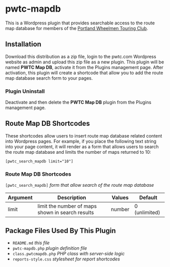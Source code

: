 # pwtc-mapdb

This is a Wordpress plugin that provides searchable access to the route map database for members of the [Portland Wheelmen Touring Club](http://pwtc.com).

## Installation
Download this distribution as a zip file, login to the pwtc.com Wordpress website as admin and upload this zip file as a new plugin. This plugin will be named **PWTC Map DB**, activate it from the Plugins management page. After activation, this plugin will create a shortcode that allow you to add the route map database search form to your pages.

### Plugin Uninstall
Deactivate and then delete the **PWTC Map DB** plugin from the Plugins management page.

## Route Map DB Shortcodes
These shortcodes allow users to insert route map database related content into Wordpress
pages. For example, if you place the following text string into your page content, it will 
render as a form that allows users to search the route map database and limits the number
of maps returned to 10:

`[pwtc_search_mapdb limit="10"]`

### Route Map DB Shortcodes
`[pwtc_search_mapdb]` *form that allow search of the route map database*

Argument|Description|Values|Default
--------|-----------|------|-------
limit|limit the number of maps shown in search results|number|0 (unlimited)

## Package Files Used By This Plugin
- `README.md` *this file*
- `pwtc-mapdb.php` *plugin definition file*
- `class.pwtcmapdb.php` *PHP class with server-side logic*
- `reports-style.css` *stylesheet for report shortcodes*
